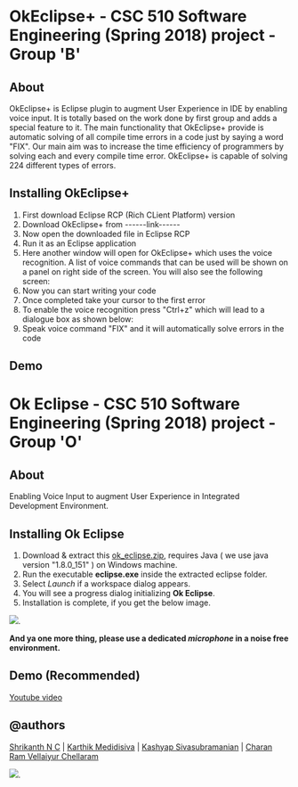 # OkEclipse+ - CSC 510 Software Engineering (Spring 2018) project - Group 'B' <Enter>
## About
OkEclipse+ is Eclipse plugin to augment User Experience in IDE by enabling voice input. It is totally based on the work done by first group and adds a special feature to it. The main functionality that OkEclipse+ provide is automatic solving of all compile time errors in a code just by saying a word "FIX". Our main aim was to increase the time efficiency of programmers by solving each and every compile time error. OkEclipse+ is capable of solving 224 different types of errors.

## Installing OkEclipse+

1. First download Eclipse RCP (Rich CLient Platform) version
2. Download OkEclipse+ from ------link------
3. Now open the downloaded file in Eclipse RCP
4. Run it as an Eclipse application
5. Here another window will open for OkEclipse+ which uses the voice recognition. A list of voice commands that can be used will be shown on a panel on right side of the screen. You will also see the following screen:
6. Now you can start writing your code
7. Once completed take your cursor to the first error
8. To enable the voice recognition press "Ctrl+z" which will lead to a dialogue box as shown below:
9. Speak voice command "FIX" and it will automatically solve errors in the code

## Demo


# Ok Eclipse - CSC 510 Software Engineering (Spring 2018) project - Group 'O' <Enter>[](https://github.com/snaraya7/Ok_Eclipse/blob/master/img/logo.png) 

## About
Enabling Voice Input to augment User Experience in Integrated Development Environment.

## Installing Ok Eclipse

1. Download & extract this [ok_eclipse.zip](https://tiny.cc/downloadokeclipse), requires Java ( we use java version "1.8.0_151" ) on Windows machine.
1. Run the executable **eclipse.exe** inside the extracted eclipse folder. 
1. Select *Launch* if a workspace dialog appears.
1. You will see a progress dialog initializing **Ok Eclipse**. 
1. Installation is complete, if you get the below image.

![](https://github.com/snaraya7/Ok_Eclipse/blob/master/img/success1.JPG).

**And ya one more thing, please use a dedicated _microphone_ in a noise free environment.**

## Demo (Recommended)
[Youtube video](https://youtu.be/34EYSdmBDMs)

## @authors

[Shrikanth N C](https://www.linkedin.com/in/shrikanthnc/) | [Karthik Medidisiva](https://github.com/kmedidi)   | [Kashyap Sivasubramanian](https://github.com/ksivasu)   | [Charan Ram Vellaiyur Chellaram](https://github.com/cvellai)  

![](https://github.com/snaraya7/Ok_Eclipse/blob/master/img/fly.JPG).
